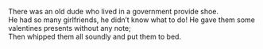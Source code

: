 There was an old dude who lived in a government provide shoe.  
He had so many girlfriends, he didn’t know what to do!
He gave them some valentines presents without any note;  
Then whipped them all soundly and put them to bed.
